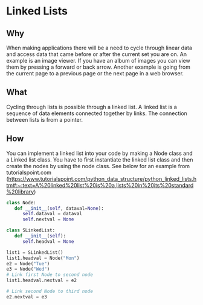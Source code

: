 
# Linked Lists

## Why

When making applications there will be a need to cycle through linear data and access data that came before or after the current set you are on. An example is an image viewer. If you have an album of images you can view them by pressing a forward or back arrow. Another example is going from the current page to a previous page or the next page in a web browser.

## What

Cycling through lists is possible through a linked list. A linked list is a sequence of data elements connected together by links. The connection between lists is from a pointer.

## How

You can implement a linked list into your code by making a Node class and a Linked list class. You have to first instantiate the linked list class and then create the nodes by using the node class. See below for an example from tutorialspoint.com (https://www.tutorialspoint.com/python_data_structure/python_linked_lists.htm#:~:text=A%20linked%20list%20is%20a,lists%20in%20its%20standard%20library)

```py
class Node:
   def __init__(self, dataval=None):
      self.dataval = dataval
      self.nextval = None

class SLinkedList:
   def __init__(self):
      self.headval = None

list1 = SLinkedList()
list1.headval = Node("Mon")
e2 = Node("Tue")
e3 = Node("Wed")
# Link first Node to second node
list1.headval.nextval = e2

# Link second Node to third node
e2.nextval = e3
```
